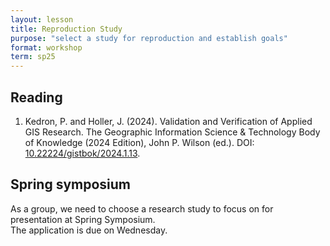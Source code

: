 ```yaml
---
layout: lesson
title: Reproduction Study
purpose: "select a study for reproduction and establish goals"
format: workshop
term: sp25
---
```


## Reading

1. Kedron, P. and Holler, J. (2024).  Validation and Verification of Applied GIS Research. The Geographic Information Science & Technology Body of Knowledge (2024 Edition), John P. Wilson (ed.). DOI: [10.22224/gistbok/2024.1.13](https://doi.org/10.22224/gistbok/2024.1.13).

## Spring symposium

As a group, we need to choose a research study to focus on for presentation at Spring Symposium.  
The application is due on Wednesday.